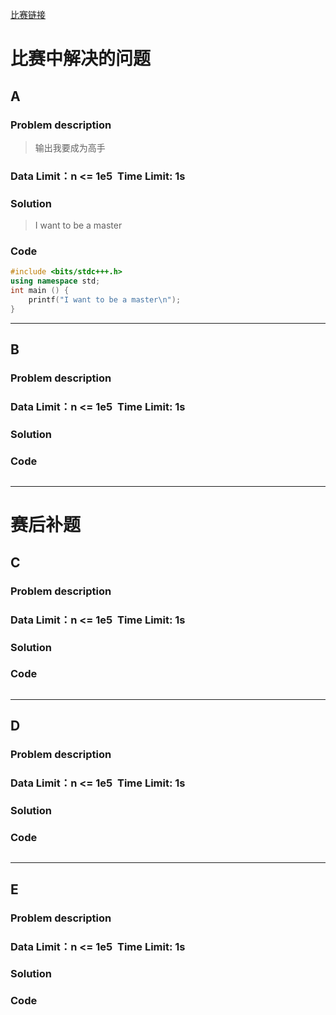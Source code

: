 [比赛链接](https://www.codeforces.com)

# 比赛中解决的问题
## A
### Problem description
> 输出我要成为高手

### Data Limit：n <= 1e5  Time Limit: 1s

### Solution
> I want to be a master

### Code
```cpp
#include <bits/stdc+++.h>
using namespace std;
int main () {
    printf("I want to be a master\n");
}
```
*****


## B
### Problem description
> 

### Data Limit：n <= 1e5  Time Limit: 1s
### Solution
> 

### Code
```cpp
```
*****

# 赛后补题

## C
### Problem description
> 

### Data Limit：n <= 1e5  Time Limit: 1s

### Solution
> 

### Code
```cpp
```
*****


## D
### Problem description
> 

### Data Limit：n <= 1e5  Time Limit: 1s
### Solution
> 

### Code
```cpp
```
*****

## E
### Problem description
> 

### Data Limit：n <= 1e5  Time Limit: 1s

### Solution
> 

### Code
```cpp
```
